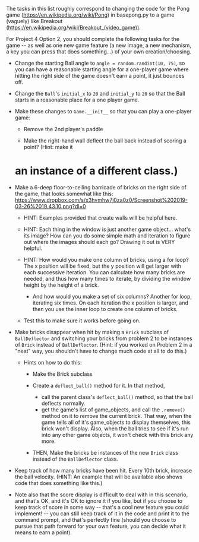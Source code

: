 The tasks in this list roughly correspond to changing the code for the Pong game (https://en.wikipedia.org/wiki/Pong) in basepong.py to a game (vaguely) like Breakout (https://en.wikipedia.org/wiki/Breakout_(video_game)).

For Project 4 Option 2, you should complete the following tasks for the game -- as well as one new game feature (a new image, a new mechanism, a key you can press that does something...) of your own creation/choosing.

* Change the starting Ball angle to `angle = random.randint(10, 75)`, so you can have a reasonable starting angle for a one-player game where hitting the right side of the game doesn't earn a point, it just bounces off.

* Change the `Ball`'s `initial_x` to `20` and `initial_y` to `20` so that the Ball starts in a reasonable place for a one player game.

* Make these changes to `Game.__init__` so that you can play a one-player game:

    * Remove the 2nd player's paddle

    * Make the right-hand wall deflect the ball back instead of scoring a point? (Hint: make it
    # an instance of a different class.)

* Make a 6-deep floor-to-ceiling barricade of bricks on the right side of the game, that looks somewhat like this: https://www.dropbox.com/s/x3hvmhw7j0za0z0/Screenshot%202019-03-26%2019.43.10.png?dl=0

    * HINT: Examples provided that create walls will be helpful here.

    * HINT: Each thing in the window is just another game object... what's its image? How can you do some simple math and iteration to figure out where the images should each go? Drawing it out is VERY helpful.

    * HINT: How would you make one column of bricks, using a for loop? The x position will be fixed, but the y position will get larger with each successive iteration. You can calculate how many bricks are needed, and thus how many times to iterate, by dividing the window height by the height of a brick.

        * And how would you make a set of six columns? Another for loop, iterating six times. On each iteration the x position is larger, and then you use the inner loop to create one column of bricks.

    * Test this to make sure it works before going on.

* Make bricks disappear when hit by making a `Brick` subclass of `BallDeflector` and switching your bricks from problem 2 to be instances of `Brick` instead of `BallDeflector`. (Hint: if you worked on Problem 2 in a "neat" way, you shouldn't have to change much code at all to do this.)

    * Hints on how to do this:
        * Make the Brick subclass
        * Create a `deflect_ball()` method for it. In that method,  
            * call the parent class's `deflect_ball()` method, so that the ball deflects normally.
            * get the game's list of game_objects, and call the `.remove()` method on it to remove the current brick. That way, when the game tells all of it's game_objects to display themselves, this brick won't display. Also, when the ball tries to see if it's run into any other game objects, it won't check with this brick any more.

        * THEN, Make the bricks be instances of the new `Brick` class instead of the `BallDeflector` class.

* Keep track of how many bricks have been hit. Every 10th brick, increase the ball velocity. (HINT: An example that will be available also shows code that does something like this.)

* Note also that the score display is difficult to deal with in this scenario, and that's OK, and it's OK to ignore it if you like, but if you choose to keep track of score in some way -- that's a cool new feature you could implement! -- you can still keep track of it in the code and print it to the command prompt, and that's perfectly fine (should you choose to pursue that path forward for your own feature, you can decide what it means to earn a point).
